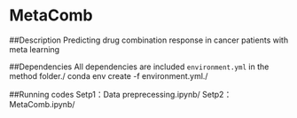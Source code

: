 # MetaComb
##Description
Predicting drug combination response in cancer patients with meta learning

##Dependencies
All dependencies are included `environment.yml` in the method folder./<bar>      conda env create -f environment.yml./<bar> 

##Running codes
Setp1：Data preprecessing.ipynb/<bar> Setp2：MetaComb.ipynb/<bar>
